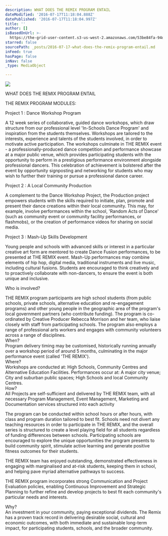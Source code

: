```yaml
---
description: WHAT DOES THE REMIX PROGRAM ENTAIL
dateModified: '2016-07-17T11:18:04.888Z'
datePublished: '2016-07-17T11:18:04.997Z'
title: ''
author: []
isBasedOnUrl: >-
  https://the-grid-user-content.s3-us-west-2.amazonaws.com/53be84fa-94d0-4cc2-9073-3b3d90034209.jpg
starred: false
sourcePath: _posts/2016-07-17-what-does-the-remix-program-entail.md
inFeed: true
hasPage: false
inNav: false
_type: MediaObject

---
```

![](https://the-grid-user-content.s3-us-west-2.amazonaws.com/53be84fa-94d0-4cc2-9073-3b3d90034209.jpg)

WHAT DOES THE REMIX PROGRAM ENTAIL

THE REMIX PROGRAM MODULES:   
  
Project 1 : Dance Workshop Program   
  
A 12 week series of collaborative, guided dance workshops, which draw structure from our professional level 'In-Schools Dance Program' and inspiration from the students themselves. Workshops are tailored to the interests, experience and talents of the students involved, in order to motivate active participation. The workshops culminate in THE REMIX event - a professionally-produced dance competition and performance showcase at a major public venue, which provides participating students with the opportunity to perform in a prestigious performance environment alongside professional dancers. This celebration of achievement is bolstered after the event by opportunity signposting and networking for students who may wish to further their training or pursue a professional dance career.   
  
Project 2 : A Local Community Production   
  
A complement to the Dance Workshop Project, the Production project empowers students with the skills required to initiate, plan, promote and present their dance creations within their local community. This may, for example, involve performances within the school, 'Random Acts of Dance' (such as community event or community facility performances, or flashmobs), or the creation of performance videos for sharing on social media.   
  
Project 3 : Mash-Up Skills Development   
  
Young people and schools with advanced skills or interest in a particular creative art form are mentored to create Dance Fusion performances, to be presented at THE REMIX event. Mash-Up performances may combine elements of hip hop, digital media, traditional instruments and live music, including cultural fusions. Students are encouraged to think creatively and to proactively collaborate with non-dancers, to ensure the event is both unique and inclusive.

Who is involved?

THE REMIX program participants are high school students (from public schools, private schools, alternative education and re-engagement programs) and other young people in the geographic area of the program's local government partners (who contribute funding). The program is co-ordinated by Creative Producer Rebecca Morrison and her team, who liaise closely with staff from participating schools. The program also employs a range of professional arts workers and engages with community volunteers across a range of disciplines.   
When?   
Program delivery timing may be customised, historically running annually over a workshop period of around 5 months, culminating in the major performance event (called 'THE REMIX').   
Where?   
Workshops are conducted at: High Schools, Community Centres and Alternative Education Facilities. Performances occur at: A major city venue; City and suburban public spaces; High Schools and local Community Centres.   
How?   
All Projects are self-sufficient and delivered by THE REMIX team, with all necessary Program Management, Event Management, Marketing and Documentation services structured into each activity

The program can be conducted within school hours or after hours, with class and program duration tailored to best fit. Schools need not divert any teaching resources in order to participate in THE REMIX, and the overall series is structured to create a level playing field for all students regardless of funding differences between schools. Participating schools are encouraged to explore the unique opportunities the program presents to build community spirit, stimulate active learning and generate positive fitness outcomes for their students.   
  
THE REMIX team has enjoyed outstanding, demonstrated effectiveness in engaging with marginalised and at-risk students, keeping them in school, and helping pave myriad alternative pathways to success.   
  
THE REMIX program incorporates strong Communication and Project Evaluation policies, enabling Continuous Improvement and Strategic Planning to further refine and develop projects to best fit each community's particular needs and interests.   
  
Why?   
An investment in your community, paying exceptional dividends. The Remix has a proven track record in delivering desirable social, cultural and economic outcomes, with both immediate and sustainable long-term impact, for participating students, schools, and the broader community.